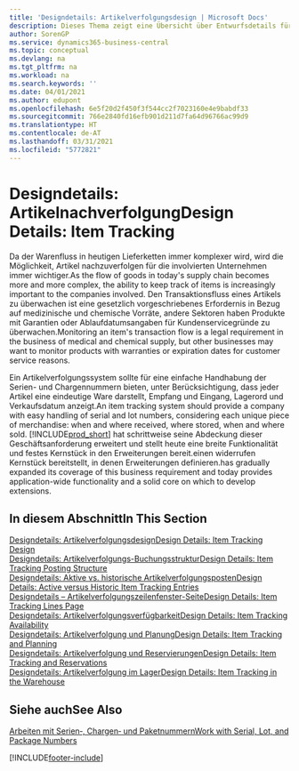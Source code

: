 ```yaml
---
title: 'Designdetails: Artikelverfolgungsdesign | Microsoft Docs'
description: Dieses Thema zeigt eine Übersicht über Entwurfsdetails für Artikelverfolgung.
author: SorenGP
ms.service: dynamics365-business-central
ms.topic: conceptual
ms.devlang: na
ms.tgt_pltfrm: na
ms.workload: na
ms.search.keywords: ''
ms.date: 04/01/2021
ms.author: edupont
ms.openlocfilehash: 6e5f20d2f450f3f544cc2f7023160e4e9babdf33
ms.sourcegitcommit: 766e2840fd16efb901d211d7fa64d96766ac99d9
ms.translationtype: HT
ms.contentlocale: de-AT
ms.lasthandoff: 03/31/2021
ms.locfileid: "5772821"
---
```

# <a name="design-details-item-tracking"></a><span data-ttu-id="ceaed-103">Designdetails: Artikelnachverfolgung</span><span class="sxs-lookup"><span data-stu-id="ceaed-103">Design Details: Item Tracking</span></span>
<span data-ttu-id="ceaed-104">Da der Warenfluss in heutigen Lieferketten immer komplexer wird, wird die Möglichkeit, Artikel nachzuverfolgen für die involvierten Unternehmen immer wichtiger.</span><span class="sxs-lookup"><span data-stu-id="ceaed-104">As the flow of goods in today's supply chain becomes more and more complex, the ability to keep track of items is increasingly important to the companies involved.</span></span> <span data-ttu-id="ceaed-105">Den Transaktionsfluss eines Artikels zu überwachen ist eine gesetzlich vorgeschriebenes Erfordernis in Bezug auf medizinische und chemische Vorräte, andere Sektoren haben Produkte mit Garantien oder Ablaufdatumsangaben für Kundenservicegründe zu überwachen.</span><span class="sxs-lookup"><span data-stu-id="ceaed-105">Monitoring an item's transaction flow is a legal requirement in the business of medical and chemical supply, but other businesses may want to monitor products with warranties or expiration dates for customer service reasons.</span></span>  

<span data-ttu-id="ceaed-106">Ein Artikelverfolgungssystem sollte für eine einfache Handhabung der Serien- und Chargennummern bieten, unter Berücksichtigung, dass jeder Artikel eine eindeutige Ware darstellt, Empfang und Eingang, Lagerord und Verkaufsdatum anzeigt.</span><span class="sxs-lookup"><span data-stu-id="ceaed-106">An item tracking system should provide a company with easy handling of serial and lot numbers, considering each unique piece of merchandise: when and where received, where stored, when and where sold.</span></span> [!INCLUDE[prod_short](includes/prod_short.md)] <span data-ttu-id="ceaed-107">hat schrittweise seine Abdeckung dieser Geschäftsanforderung erweitert und stellt heute eine breite Funktionalität und festes Kernstück in den Erweiterungen bereit.einen widerrufen Kernstück bereitstellt, in denen Erweiterungen definieren.</span><span class="sxs-lookup"><span data-stu-id="ceaed-107">has gradually expanded its coverage of this business requirement and today provides application-wide functionality and a solid core on which to develop extensions.</span></span>  

## <a name="in-this-section"></a><span data-ttu-id="ceaed-108">In diesem Abschnitt</span><span class="sxs-lookup"><span data-stu-id="ceaed-108">In This Section</span></span>  
[<span data-ttu-id="ceaed-109">Designdetails: Artikelverfolgungsdesign</span><span class="sxs-lookup"><span data-stu-id="ceaed-109">Design Details: Item Tracking Design</span></span>](design-details-item-tracking-design.md)  
[<span data-ttu-id="ceaed-110">Designdetails: Artikelverfolgungs-Buchungsstruktur</span><span class="sxs-lookup"><span data-stu-id="ceaed-110">Design Details: Item Tracking Posting Structure</span></span>](design-details-item-tracking-posting-structure.md)  
[<span data-ttu-id="ceaed-111">Designdetails: Aktive vs. historische Artikelverfolgungsposten</span><span class="sxs-lookup"><span data-stu-id="ceaed-111">Design Details: Active versus Historic Item Tracking Entries</span></span>](design-details-active-versus-historic-item-tracking-entries.md)  
[<span data-ttu-id="ceaed-112">Designdetails – Artikelverfolgungszeilenfenster-Seite</span><span class="sxs-lookup"><span data-stu-id="ceaed-112">Design Details: Item Tracking Lines Page</span></span>](design-details-item-tracking-lines-window.md)  
[<span data-ttu-id="ceaed-113">Designdetails: Artikelverfolgungsverfügbarkeit</span><span class="sxs-lookup"><span data-stu-id="ceaed-113">Design Details: Item Tracking Availability</span></span>](design-details-item-tracking-availability.md)  
[<span data-ttu-id="ceaed-114">Designdetails: Artikelverfolgung und Planung</span><span class="sxs-lookup"><span data-stu-id="ceaed-114">Design Details: Item Tracking and Planning</span></span>](design-details-item-tracking-and-planning.md)  
[<span data-ttu-id="ceaed-115">Designdetails: Artikelverfolgung und Reservierungen</span><span class="sxs-lookup"><span data-stu-id="ceaed-115">Design Details: Item Tracking and Reservations</span></span>](design-details-item-tracking-and-reservations.md)  
[<span data-ttu-id="ceaed-116">Designdetails: Artikelverfolgung im Lager</span><span class="sxs-lookup"><span data-stu-id="ceaed-116">Design Details: Item Tracking in the Warehouse</span></span>](design-details-item-tracking-in-the-warehouse.md)

## <a name="see-also"></a><span data-ttu-id="ceaed-117">Siehe auch</span><span class="sxs-lookup"><span data-stu-id="ceaed-117">See Also</span></span>

[<span data-ttu-id="ceaed-118">Arbeiten mit Serien‑, Chargen‑ und Paketnummern</span><span class="sxs-lookup"><span data-stu-id="ceaed-118">Work with Serial, Lot, and Package Numbers</span></span>](inventory-how-work-item-tracking.md)  

[!INCLUDE[footer-include](includes/footer-banner.md)]
